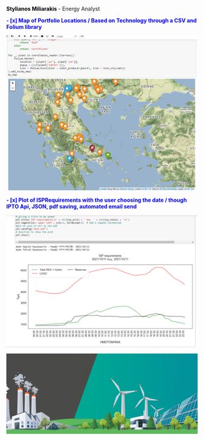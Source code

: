 **<font color="black"> Stylianos Miliarakis </font>** - Energy Analyst


 **<font color="Blue">- [x] Map of Portfolio Locations / Based on Technology through a CSV and Folium library </font>**


![mapportfolio](mapportfolio.png)

**<font color="Blue">- [x] Plot of ISPRequirements with the user choosing the date / though IPTO Api, JSON, pdf saving, automated email send </font>**

![ISPREQ](ISPRequirements.png)


![Renewables Image](/renewables-congress-1030x434.png)
